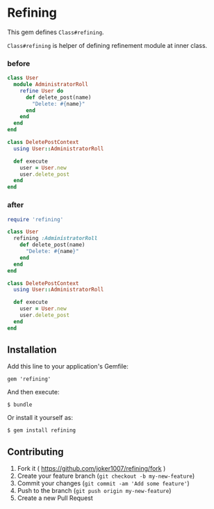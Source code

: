 # Refining

This gem defines `Class#refining`.

`Class#refining` is helper of defining refinement module at inner class.

### before

```ruby
class User
  module AdministratorRoll
    refine User do
      def delete_post(name)
        "Delete: #{name}"
      end
    end
  end
end

class DeletePostContext
  using User::AdministratorRoll

  def execute
    user = User.new
    user.delete_post
  end
end
```

### after

```ruby
require 'refining'

class User
  refining :AdministratorRoll
    def delete_post(name)
      "Delete: #{name}"
    end
  end
end

class DeletePostContext
  using User::AdministratorRoll

  def execute
    user = User.new
    user.delete_post
  end
end
```

## Installation

Add this line to your application's Gemfile:

    gem 'refining'

And then execute:

    $ bundle

Or install it yourself as:

    $ gem install refining

## Contributing

1. Fork it ( https://github.com/joker1007/refining/fork )
2. Create your feature branch (`git checkout -b my-new-feature`)
3. Commit your changes (`git commit -am 'Add some feature'`)
4. Push to the branch (`git push origin my-new-feature`)
5. Create a new Pull Request
